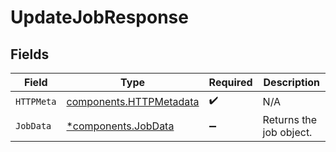 # UpdateJobResponse


## Fields

| Field                                                              | Type                                                               | Required                                                           | Description                                                        |
| ------------------------------------------------------------------ | ------------------------------------------------------------------ | ------------------------------------------------------------------ | ------------------------------------------------------------------ |
| `HTTPMeta`                                                         | [components.HTTPMetadata](../../models/components/httpmetadata.md) | :heavy_check_mark:                                                 | N/A                                                                |
| `JobData`                                                          | [*components.JobData](../../models/components/jobdata.md)          | :heavy_minus_sign:                                                 | Returns the job object.                                            |
